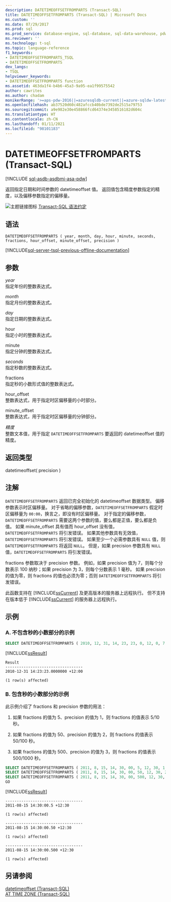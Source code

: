 ```yaml
---
description: DATETIMEOFFSETFROMPARTS (Transact-SQL)
title: DATETIMEOFFSETFROMPARTS (Transact-SQL) | Microsoft Docs
ms.custom: ''
ms.date: 07/29/2017
ms.prod: sql
ms.prod_service: database-engine, sql-database, sql-data-warehouse, pdw
ms.reviewer: ''
ms.technology: t-sql
ms.topic: language-reference
f1_keywords:
- DATETIMEOFFSETFROMPARTS_TSQL
- DATETIMEOFFSETFROMPARTS
dev_langs:
- TSQL
helpviewer_keywords:
- DATETIMEOFFSETFROMPARTS function
ms.assetid: 463da1f4-b4b6-45a3-9a95-ea1f99575542
author: cawrites
ms.author: chadam
monikerRange: '>=aps-pdw-2016||=azuresqldb-current||=azure-sqldw-latest||>=sql-server-2016||>=sql-server-linux-2017||=azuresqldb-mi-current'
ms.openlocfilehash: ab37520d60c482afccb40bde7392de2515a79753
ms.sourcegitcommit: a9e982e30e458866fcd64374e3458516182d604c
ms.translationtype: HT
ms.contentlocale: zh-CN
ms.lasthandoff: 01/11/2021
ms.locfileid: "98101183"
---
```

# <a name="datetimeoffsetfromparts-transact-sql"></a>DATETIMEOFFSETFROMPARTS (Transact-SQL)
[!INCLUDE [sql-asdb-asdbmi-asa-pdw](../../includes/applies-to-version/sql-asdb-asdbmi-asa-pdw.md)]

返回指定日期和时间参数的 datetimeoffset 值。 返回值包含精度参数指定的精度，以及偏移参数指定的偏移量。  
  
![主题链接图标](../../database-engine/configure-windows/media/topic-link.gif "“主题链接”图标") [Transact-SQL 语法约定](../../t-sql/language-elements/transact-sql-syntax-conventions-transact-sql.md)
  
## <a name="syntax"></a>语法  
  
```syntaxsql
DATETIMEOFFSETFROMPARTS ( year, month, day, hour, minute, seconds, fractions, hour_offset, minute_offset, precision )  
```  
  
[!INCLUDE[sql-server-tsql-previous-offline-documentation](../../includes/sql-server-tsql-previous-offline-documentation.md)]

## <a name="arguments"></a>参数

*year*  
指定年份的整数表达式。  
  
*month*  
指定月份的整数表达式。  
  
*day*  
指定日期的整数表达式。  
  
hour  
指定小时的整数表达式。  
  
minute  
指定分钟的整数表达式。  
  
*seconds*  
指定秒数的整数表达式。  
  
fractions  
指定秒的小数形式值的整数表达式。  
  
hour_offset  
整数表达式，用于指定时区偏移量的小时部分。  
  
minute_offset  
整数表达式，用于指定时区偏移量的分钟部分。  
  
*精度*  
整数文本值，用于指定 `DATETIMEOFFSETFROMPARTS` 要返回的 datetimeoffset 值的精度。  
  
## <a name="return-types"></a>返回类型
datetimeoffset( precision )    
  
## <a name="remarks"></a>注解  

`DATETIMEOFFSETFROMPARTS` 返回已完全初始化的 datetimeoffset 数据类型。 偏移参数表示时区偏移量。 对于省略的偏移参数，`DATETIMEOFFSETFROMPARTS` 假定时区偏移量为 `00:00`，换言之，即没有时区偏移量。 对于指定的偏移参数，`DATETIMEOFFSETFROMPARTS` 需要这两个参数的值，要么都是正值，要么都是负值。 如果 minute_offset 具有值而 hour_offset 没有值，`DATETIMEOFFSETFROMPARTS` 将引发错误。 如果其他参数具有无效值，`DATETIMEOFFSETFROMPARTS` 将引发错误。 如果至少一个必需参数具有 `NULL` 值，则 `DATETIMEOFFSETFROMPARTS` 将返回 `NULL`。 但是，如果 precision 参数具有 `NULL` 值，`DATETIMEOFFSETFROMPARTS` 将引发错误。  
  
fractions 参数取决于 precision 参数。 例如，如果 precision 值为 7，则每个分数表示 100 纳秒；如果 precision 为 3，则每个分数表示 1 毫秒。 如果 precision 的值为零，则 fractions 的值也必须为零；否则 `DATETIMEOFFSETFROMPARTS` 将引发错误。  
  
此函数支持在 [!INCLUDE[ssCurrent](../../includes/sscurrent-md.md)] 及更高版本的服务器上远程执行。 但不支持在版本低于 [!INCLUDE[ssCurrent](../../includes/sscurrent-md.md)] 的服务器上远程执行。
  
## <a name="examples"></a>示例  
  
### <a name="a-an-example-without-fractions-of-a-second"></a>A. 不包含秒的小数部分的示例  
  
```sql
SELECT DATETIMEOFFSETFROMPARTS ( 2010, 12, 31, 14, 23, 23, 0, 12, 0, 7 ) AS Result;  
```  
  
[!INCLUDE[ssResult](../../includes/ssresult-md.md)]
  
```
Result  
----------------------------------
2010-12-31 14:23:23.0000000 +12:00  
  
(1 row(s) affected)  
```  
  
### <a name="b-example-with-fractions-of-a-second"></a>B. 包含秒的小数部分的示例  

此示例介绍了 fractions 和 precision 参数的用法：  

1. 如果 fractions 的值为 5、precision 的值为 1，则 fractions 的值表示 5/10 秒。  

2. 如果 fractions 的值为 50、precision 的值为 2，则 fractions 的值表示 50/100 秒。  

3. 如果 fractions 的值为 500、precision 的值为 3，则 fractions 的值表示 500/1000 秒。  
  
```sql
SELECT DATETIMEOFFSETFROMPARTS ( 2011, 8, 15, 14, 30, 00, 5, 12, 30, 1 );  
SELECT DATETIMEOFFSETFROMPARTS ( 2011, 8, 15, 14, 30, 00, 50, 12, 30, 2 );  
SELECT DATETIMEOFFSETFROMPARTS ( 2011, 8, 15, 14, 30, 00, 500, 12, 30, 3 );  
GO  
```  
  
[!INCLUDE[ssResult](../../includes/ssresult-md.md)]
  
```
----------------------------------  
2011-08-15 14:30:00.5 +12:30  
  
(1 row(s) affected)  
  
----------------------------------  
2011-08-15 14:30:00.50 +12:30  
  
(1 row(s) affected)  
  
----------------------------------  
2011-08-15 14:30:00.500 +12:30  
  
(1 row(s) affected)  
```  
  
## <a name="see-also"></a>另请参阅
[datetimeoffset (Transact-SQL)](../../t-sql/data-types/datetimeoffset-transact-sql.md)  
[AT TIME ZONE (Transact-SQL)](../../t-sql/queries/at-time-zone-transact-sql.md)
  
  



